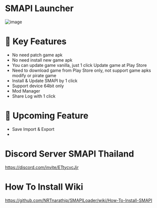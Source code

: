 # SMAPI Launcher

![image](https://github.com/user-attachments/assets/526834b3-081b-4c76-b992-c06089412fc1)


# 🌟 Key Features
- No need patch game apk
- No need install new game apk
- You can update game vanilla, just 1 click Update game at Play Store
- Need to download game from Play Store only, not support game apks modify or pirate game
- Install & Update SMAPI by 1 click
- Support device 64bit only
- Mod Manager
- Share Log with 1 click

# 🍕 Upcoming Feature
- Save Import & Export
- 
# Discord Server SMAPI Thailand
https://discord.com/invite/ETtycvcJjr

# How To Install Wiki
https://github.com/NRTnarathip/SMAPILoader/wiki/How-To-Install-SMAPI


